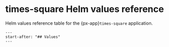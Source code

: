 ```{px-app-values} times-square
```

# times-square Helm values reference

Helm values reference table for the {px-app}`times-square` application.

```{include} ../../../applications/times-square/README.md
---
start-after: "## Values"
---
```

